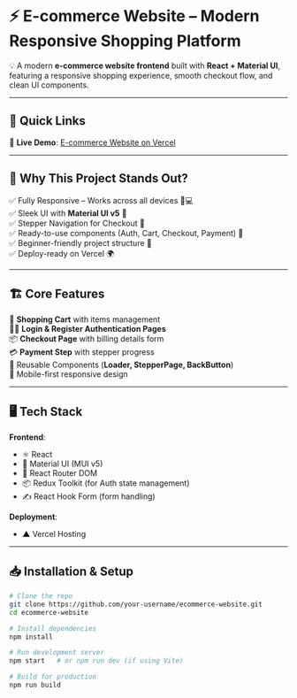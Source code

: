 # ⚡ E-commerce Website – Modern Responsive Shopping Platform  

💡 A modern **e-commerce website frontend** built with **React + Material UI**, featuring a responsive shopping experience, smooth checkout flow, and clean UI components.  

---

## 🚀 Quick Links  
🔗 **Live Demo**: [E-commerce Website on Vercel](https://ecommerce-frontend-ten-flax.vercel.app)  

---

## 🌟 Why This Project Stands Out?  
✅ Fully Responsive – Works across all devices 📱💻  
✅ Sleek UI with **Material UI v5** 🎨  
✅ Stepper Navigation for Checkout 🧭  
✅ Ready-to-use components (Auth, Cart, Checkout, Payment) 🧩  
✅ Beginner-friendly project structure 🚀  
✅ Deploy-ready on Vercel 🌍  

---

## 🏗️ Core Features  
🛒 **Shopping Cart** with items management  
🧑‍💻 **Login & Register Authentication Pages**  
📦 **Checkout Page** with billing details form  
💳 **Payment Step** with stepper progress  
🎯 Reusable Components (**Loader, StepperPage, BackButton**)  
📱 Mobile-first responsive design  

---

## 🖥️ Tech Stack  

**Frontend**:  
- ⚛️ React  
- 🎨 Material UI (MUI v5)  
- 🔗 React Router DOM  
- 📦 Redux Toolkit (for Auth state management)  
- ✍️ React Hook Form (form handling)  

**Deployment**:  
- ▲ Vercel Hosting  

---

## 📥 Installation & Setup  

```bash
# Clone the repo
git clone https://github.com/your-username/ecommerce-website.git
cd ecommerce-website

# Install dependencies
npm install

# Run development server
npm start   # or npm run dev (if using Vite)

# Build for production
npm run build

